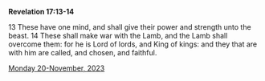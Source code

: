 **Revelation 17:13-14**

13 These have one mind, and shall give their power and strength unto the beast. 14 These shall make war with the Lamb, and the Lamb shall overcome them: for he is Lord of lords, and King of kings: and they that are with him are called, and chosen, and faithful.

[Monday 20-November, 2023](https://getbible.net/kjv/Revelation/17/13-14)
